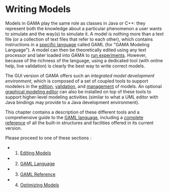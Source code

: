# Writing Models



Models in GAMA play the same role as classes in Java or C++: they represent both the knowledge about a particular phenomenon a user wants to simulate and the way(s) to simulate it. A model is nothing more than a text file (or a collection of text files that refer to each other), which contains instructions in a [specific language](https://github.com/mazarsju/gama_doc_17/wiki/WikiOnly/GamlLanguage.md) called GAML (for "GAMA Modeling Language").
A model can then be theoretically edited using any text processor and later loaded into GAMA to [run experiments](https://github.com/mazarsju/gama_doc_17/wiki/References/PlatformDocumentation/RunningExperiments.md). However, because of the richness of the language, using a dedicated tool (with online help, live validation) is clearly the best way to write correct models.

The GUI version of GAMA offers such an _integrated model development environment_, which is composed of a set of coupled tools to support modelers in the [edition](https://github.com/mazarsju/gama_doc_17/wiki/References/PlatformDocumentation/EditingModels.md), [validation](https://github.com/mazarsju/gama_doc_17/wiki/References/PlatformDocumentation/EditingModels/ValidationOfModels.md), and [management](https://github.com/mazarsju/gama_doc_17/wiki/References/PlatformDocumentation/WorkspaceProjectsAndModels.md) of models. An optional [graphical modeling editor](https://github.com/mazarsju/gama_doc_17/wiki/References/PlatformDocumentation/EditingModels/GraphicalEditor.md) can also be installed on top of these tools to support higher-level modeling activities (similar to what a UML editor with Java bindings may provide to a Java development environment).

This chapter contains a description of these different tools and a comprehensive guide to the [GAML language](https://github.com/mazarsju/gama_doc_17/wiki/WikiOnly/GamlLanguage.md), including a [complete reference](https://github.com/mazarsju/gama_doc_17/wiki/References/GamlReference.md) of all the built-in structures and facilities offered in its current version.

Please proceed to one of these sections :

  * 1. [Editing Models](https://github.com/mazarsju/gama_doc_17/wiki/References/PlatformDocumentation/EditingModels.md)
  * 2. [GAML Language](https://github.com/mazarsju/gama_doc_17/wiki/WikiOnly/GamlLanguage.md)
  * 3. [GAML Reference](https://github.com/mazarsju/gama_doc_17/wiki/References/GamlReference.md)
  * 4. [Optimizing Models](https://github.com/mazarsju/gama_doc_17/wiki/Tutorials/LearnGAMLStepByStep/OptimizingModels/OptimizingModels.md)